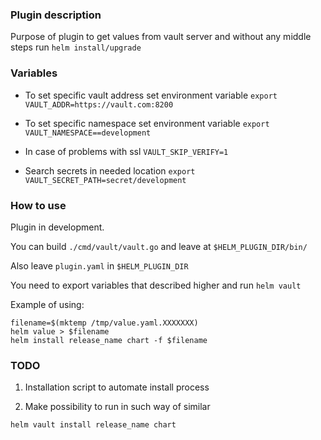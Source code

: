 ### Plugin description

Purpose of plugin to get values from vault server and without any middle steps
run ```helm install/upgrade```

### Variables

- To set specific vault address set environment variable
  ```export VAULT_ADDR=https://vault.com:8200```

- To set specific namespace set environment variable
  ```export VAULT_NAMESPACE==development```

- In case of problems with ssl
  ```VAULT_SKIP_VERIFY=1```
  
- Search secrets in needed location
  ```export VAULT_SECRET_PATH=secret/development```
  
### How to use

Plugin in development.

You can build ```./cmd/vault/vault.go``` and leave at ```$HELM_PLUGIN_DIR/bin/```

Also leave ```plugin.yaml``` in ```$HELM_PLUGIN_DIR```

You need to export variables that described higher and run ```helm vault```

Example of using:

```
filename=$(mktemp /tmp/value.yaml.XXXXXXX)
helm value > $filename
helm install release_name chart -f $filename
```

### TODO

1. Installation script to automate install process
   
2. Make possibility to run in such way of similar

```helm vault install release_name chart```
